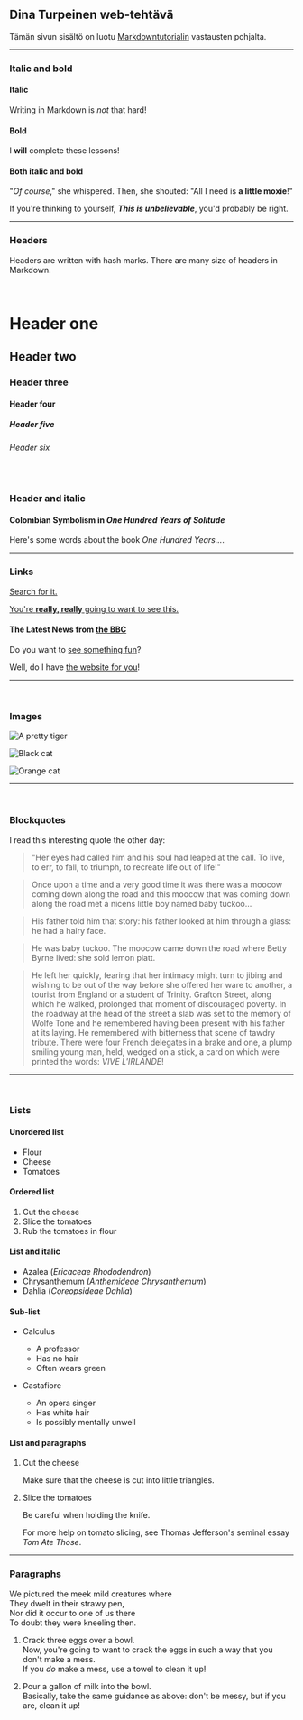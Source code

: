 ## Dina Turpeinen web-tehtävä

Tämän sivun sisältö on luotu [Markdowntutorialin](https://www.markdowntutorial.com/) vastausten pohjalta.

-----------------------------------------------------------------------------------------------------------
### Italic and bold

#### Italic
Writing in Markdown is _not_ that hard!
&nbsp;

#### Bold
I **will** complete these lessons!
&nbsp;

#### Both italic and bold
"_Of course_," she whispered. Then, she shouted: "All I need is **a little moxie**!"

If you're thinking to yourself, **_This is unbelievable_**, you'd probably be right.

----------------------------------------------------------------------------------------------------------
### Headers
Headers are written with hash marks. There are many size of headers in Markdown. 

&nbsp;
&nbsp;

# Header one
## Header two
### Header three
#### Header four
##### Header five
###### Header six

&nbsp;
### Header and italic

#### Colombian Symbolism in _One Hundred Years of Solitude_

Here's some words about the book _One Hundred Years..._.

-----------------------------------------------------------------------------------------------------------
### Links

[Search for it.](https://www.google.com)

[You're **really, really** going to want to see this.](https://www.dailykitten.com)


#### The Latest News from [the BBC](https://www.bbc.com/news)

Do you want to [see something fun][a fun place]?

Well, do I have [the website for you][another fun place]!

[a fun place]: https://www.zombo.com
[another fun place]: https://www.stumbleupon.com

-----------------------------------------------------------------------------------------------------------
&nbsp;
### Images
![A pretty tiger](https://upload.wikimedia.org/wikipedia/commons/5/56/Tiger.50.jpg)


![Black cat][Black]

![Orange cat][Orange]

[Black]: https://upload.wikimedia.org/wikipedia/commons/a/a3/81_INF_DIV_SSI.jpg
[Orange]: https://icons.iconarchive.com/icons/google/noto-emoji-animals-nature/256/22221-cat-icon.png

-----------------------------------------------------------------------------------------------------------
&nbsp;
### Blockquotes
I read this interesting quote the other day:

>"Her eyes had called him and his soul had leaped at the call. To live, to err, to fall, to triumph, to recreate life out of life!"



>Once upon a time and a very good time it was there was a moocow coming down along the road and this moocow that was coming down along the road met a nicens little boy named baby tuckoo...

>His father told him that story: his father looked at him through a glass: he had a hairy face.

>He was baby tuckoo. The moocow came down the road where Betty Byrne lived: she sold lemon platt.


>He left her quickly, fearing that her intimacy might turn to jibing and wishing to be out of the way before she offered her ware to another, a tourist from England or a student of Trinity. Grafton Street, along which he walked, prolonged that moment of discouraged poverty. In the roadway at the head of the street a slab was set to the memory of Wolfe Tone and he remembered having been present with his father at its laying. He remembered with bitterness that scene of tawdry tribute. There were four French delegates in a brake and one, a plump smiling young man, held, wedged on a stick, a card on which were printed the words: _VIVE L'IRLANDE_!

-----------------------------------------------------------------------------------------------------------
&nbsp;
### Lists

#### Unordered list
* Flour
* Cheese
* Tomatoes

#### Ordered list
1. Cut the cheese
2. Slice the tomatoes
3. Rub the tomatoes in flour

#### List and italic
* Azalea (_Ericaceae Rhododendron_)
* Chrysanthemum (_Anthemideae Chrysanthemum_)
* Dahlia (_Coreopsideae Dahlia_)

#### Sub-list
* Calculus
  * A professor
  * Has no hair
  * Often wears green

* Castafiore
  *  An opera singer
  *  Has white hair
  *  Is possibly mentally unwell

 
#### List and paragraphs
 1. Cut the cheese

    Make sure that the cheese is cut into little triangles.

2. Slice the tomatoes

   Be careful when holding the knife.
   
   For more help on tomato slicing, see Thomas Jefferson's seminal essay _Tom Ate Those_.

-----------------------------------------------------------------------------------------------------------
### Paragraphs

   We pictured the meek mild creatures where  
They dwelt in their strawy pen,  
Nor did it occur to one of us there  
To doubt they were kneeling then.  




1. Crack three eggs over a bowl.  
Now, you're going to want to crack the eggs in such a way that you don't make a mess.  
If you _do_ make a mess, use a towel to clean it up!

2. Pour a gallon of milk into the bowl.  
Basically, take the same guidance as above: don't be messy, but if you are, clean it up!


